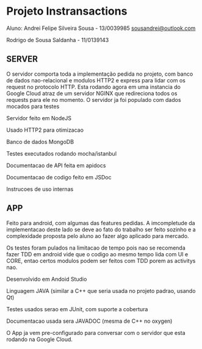 # Projeto Instransactions

Aluno: Andrei Felipe Silveira Sousa - 13/0039985 sousandrei@outlook.com

Rodrigo de Sousa Saldanha - 11/0139143

## SERVER

O servidor comporta toda a implementação pedida no projeto, com banco
de dados nao-relacional e modulos HTTP2 e express para lidar com 
os request no protocolo HTTP.
Esta rodando agora em uma instancia do Google Cloud atraz de um servidor
NGINX que redireciona todos os requests para ele no momento. O servidor ja foi populado com dados mocados para testes

Servidor feito em NodeJS

Usado HTTP2 para otimizacao

Banco de dados MongoDB

Testes executados rodando mocha/istanbul

Documentacao de API feita em apidocs

Documentacao de codigo feito em JSDoc

Instrucoes de uso internas

## APP

Feito para android, com algumas das features pedidas. A imcompletude da 
implementacao deste lado se deve ao fato do trabalho ser feito sozinho e 
a complexidade proposta pelo aluno ao fazer algo aplicado para mercado.

Os testes foram pulados na limitacao de tempo pois nao se recomenda 
fazer TDD em android vide que o codigo ao mesmo tempo lida com UI e 
CORE, entao certos modulos podem ser feitos com TDD porem as 
activitys nao.

Desenvolvido em Andoid Studio

Linguagem JAVA (similar a C++ que seria usada no projeto padrao, usando Qt)

Testes usados serao em JUnit, com suporte a cobertura

Documentacao usada sera JAVADOC (mesma de C++ no oxygen)

O App ja vem pre-configurado para conversar com o servidor que esta rodando na Google Cloud.
